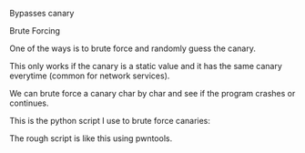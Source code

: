 Bypasses canary

Brute Forcing

One of the ways is to brute force and randomly guess the canary. 

This only works if the canary is a  static value and it has the same canary everytime (common for network services). 

We can brute force a canary char by char and see if the program crashes or continues.

This is the python script I use to brute force canaries:

The rough script is like this using pwntools. 
